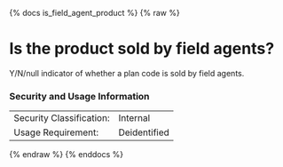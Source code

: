 {% docs is_field_agent_product %}
{% raw %}

<a name="is_field_agent_product"></a>
# Is the product sold by field agents?

Y/N/null indicator of whether a plan code is sold by field agents.

### Security and Usage Information
|     |     |
| --- | --- |
| Security Classification: | Internal |
| Usage Requirement:       | Deidentified |

{% endraw %}
{% enddocs %}